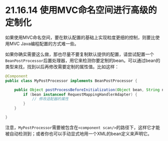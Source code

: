 # 21.16.14 使用MVC命名空间进行高级的定制化

如果使用MVC命名空间，要在默认配置的基础上实现粒度更细的控制，则要比使用MVC Java编程配置的方式难一些。

如果你确实需要这么做，那也尽量不要复制默认提供的配置，请尝试配置一个`BeanPostProcessor`后置处理器，用它来检测你要定制的bean。可以通过bean的类型来找，找到以后再修改需要定制的属性值。比如这样：


```java
@Component
public class MyPostProcessor implements BeanPostProcessor {

    public Object postProcessBeforeInitialization(Object bean, String name) throws BeansException {
        if (bean instanceof RequestMappingHandlerAdapter) {
            // 修改适配器的属性
        }
    }

}
```

注意，`MyPostProcessor`需要被包含在`<component scan/>`的路径下，这样它才能被自动检测到；或者你也可以手动显式地用一个XML的bean定义来声明它。

